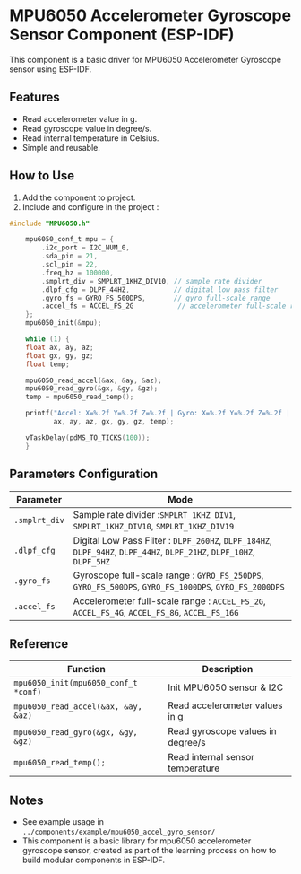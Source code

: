 # MPU6050 Accelerometer Gyroscope Sensor Component (ESP-IDF)

This component is a basic driver for MPU6050 Accelerometer Gyroscope sensor using ESP-IDF.

## Features
- Read accelerometer value in g.
- Read gyroscope value in degree/s.
- Read internal temperature in Celsius.
- Simple and reusable.

## How to Use
1. Add the component to project.
2. Include and configure in the project :

```c
#include "MPU6050.h"

    mpu6050_conf_t mpu = {
        .i2c_port = I2C_NUM_0,
        .sda_pin = 21,
        .scl_pin = 22,
        .freq_hz = 100000,
        .smplrt_div = SMPLRT_1KHZ_DIV10, // sample rate divider
        .dlpf_cfg = DLPF_44HZ,           // digital low pass filter
        .gyro_fs = GYRO_FS_500DPS,       // gyro full-scale range
        .accel_fs = ACCEL_FS_2G           // accelerometer full-scale range
    };
    mpu6050_init(&mpu);

    while (1) {
    float ax, ay, az;
    float gx, gy, gz;
    float temp;

    mpu6050_read_accel(&ax, &ay, &az);
    mpu6050_read_gyro(&gx, &gy, &gz);
    temp = mpu6050_read_temp();

    printf("Accel: X=%.2f Y=%.2f Z=%.2f | Gyro: X=%.2f Y=%.2f Z=%.2f | Temp: %.2f C\n",
           ax, ay, az, gx, gy, gz, temp);

    vTaskDelay(pdMS_TO_TICKS(100));
    }
```

## Parameters Configuration

| Parameter | Mode |
| --- | --- |
| `.smplrt_div` | Sample rate divider :`SMPLRT_1KHZ_DIV1`, `SMPLRT_1KHZ_DIV10`, `SMPLRT_1KHZ_DIV19` |
| `.dlpf_cfg` | Digital Low Pass Filter : `DLPF_260HZ`, `DLPF_184HZ`, `DLPF_94HZ`, `DLPF_44HZ`, `DLPF_21HZ`, `DLPF_10HZ`, `DLPF_5HZ` |
| `.gyro_fs` | Gyroscope full-scale range : `GYRO_FS_250DPS`, `GYRO_FS_500DPS`, `GYRO_FS_1000DPS`, `GYRO_FS_2000DPS` |
| `.accel_fs` | Accelerometer full-scale range : `ACCEL_FS_2G`, `ACCEL_FS_4G`, `ACCEL_FS_8G`, `ACCEL_FS_16G` |


## Reference

| Function | Description |
| --- | --- |
| `mpu6050_init(mpu6050_conf_t *conf)` | Init MPU6050 sensor & I2C |
| `mpu6050_read_accel(&ax, &ay, &az)`| Read accelerometer values in g  |
| `mpu6050_read_gyro(&gx, &gy, &gz)` | Read gyroscope values in degree/s |
| `mpu6050_read_temp();` | Read internal sensor temperature |


## Notes
- See example usage in `../components/example/mpu6050_accel_gyro_sensor/`
- This component is a basic library for mpu6050 accelerometer gyroscope sensor, created as part of the learning process on how to build modular components in ESP-IDF.









